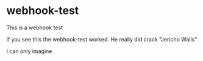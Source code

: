 # webhook-test
This is a webhook test


If you see this the webhook-test worked. He really did crack "Jericho Walls"

I can only imagine
